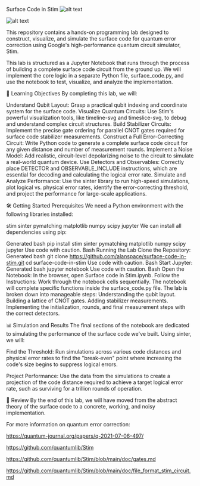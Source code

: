 
Surface Code in Stim
![alt text](https://img.shields.io/badge/Python-3.8+-blue.svg)

![alt text](https://img.shields.io/badge/License-Apache%202.0-blue.svg)

This repository contains a hands-on programming lab designed to construct, visualize, and simulate the surface code for quantum error correction using Google's high-performance quantum circuit simulator, Stim.

This lab is structured as a Jupyter Notebook that runs through the process of building a complete surface code circuit from the ground up. We will implement the core logic in a separate Python file, surface_code.py, and use the notebook to test, visualize, and analyze the implementation.

🚀 Learning Objectives
By completing this lab, we will:

Understand Qubit Layout: Grasp a practical qubit indexing and coordinate system for the surface code.
Visualize Quantum Circuits: Use Stim's powerful visualization tools, like timeline-svg and timeslice-svg, to debug and understand complex circuit structures.
Build Stabilizer Circuits: Implement the precise gate ordering for parallel CNOT gates required for surface code stabilizer measurements.
Construct a Full Error-Correcting Circuit: Write Python code to generate a complete surface code circuit for any given distance and number of measurement rounds.
Implement a Noise Model: Add realistic, circuit-level depolarizing noise to the circuit to simulate a real-world quantum device.
Use Detectors and Observables: Correctly place DETECTOR and OBSERVABLE_INCLUDE instructions, which are essential for decoding and calculating the logical error rate.
Simulate and Analyze Performance: Use the sinter library to run high-speed simulations, plot logical vs. physical error rates, identify the error-correcting threshold, and project the performance for large-scale applications.

🛠️ Getting Started
Prerequisites
We need a Python environment with the following libraries installed:

stim
sinter
pymatching
matplotlib
numpy
scipy
jupyter
We can install all dependencies using pip:

Generated bash
pip install stim sinter pymatching matplotlib numpy scipy jupyter
Use code with caution.
Bash
Running the Lab
Clone the Repository:
Generated bash
git clone https://github.com/alanspace/surface-code-in-stim.git
cd surface-code-in-stim
Use code with caution.
Bash
Start Jupyter:
Generated bash
jupyter notebook
Use code with caution.
Bash
Open the Notebook:
In the browser, open Surface code in Stim.ipynb.
Follow the Instructions:
Work through the notebook cells sequentially. The notebook will complete specific functions inside the surface_code.py file. The lab is broken down into manageable steps:
Understanding the qubit layout.
Building a lattice of CNOT gates.
Adding stabilizer measurements.
Implementing the initialization, rounds, and final measurement steps with the correct detectors.

📊 Simulation and Results
The final sections of the notebook are dedicated to simulating the performance of the surface code we've built. Using sinter, we will:

Find the Threshold: Run simulations across various code distances and physical error rates to find the "break-even" point where increasing the code's size begins to suppress logical errors.

Project Performance: Use the data from the simulations to create a projection of the code distance required to achieve a target logical error rate, such as surviving for a trillion rounds of operation.

🌟 Review
By the end of this lab, we will have moved from the abstract theory of the surface code to a concrete, working, and noisy implementation.

For more information on quantum error correction: 

https://quantum-journal.org/papers/q-2021-07-06-497/

https://github.com/quantumlib/Stim

https://github.com/quantumlib/Stim/blob/main/doc/gates.md

https://github.com/quantumlib/Stim/blob/main/doc/file_format_stim_circuit.md

